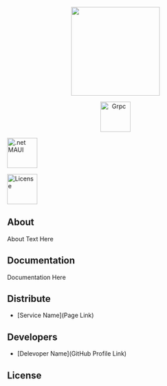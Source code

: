 <p align="center">
      <img src="https://i.ibb.co/Yk36TVM/2022-09-03-221214343.png" width="206">
</p>

<p align="center" justify-content="space-around">
   <img src="https://i.ibb.co/XpyfFv8/grpc-logo.png" alt="Grpc" width="70">
   <p>  </p>
   <img src="https://i.ibb.co/Ssy7KY5/2022-09-03-221652871.png" alt=".net MAUI" width="70">
   <p>  </p>
   <img src="https://i.ibb.co/vcF0xVG/image.jpg" alt="License" width="70">
</p>

## About

About Text Here

## Documentation

Documentation Here

## Distribute

- [Service Name](Page Link)


## Developers

- [Delevoper Name](GitHub Profile Link)

## License
